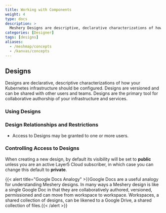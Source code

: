 ```yaml
---
title: Working with Components
weight: 4
type: docs
description: >
  Meshery Designs are descriptive, declarative characterizations of how your Kubernetes infrastructure should be configured.
categories: [Designer]
tags: [designs]
aliases:
  - /meshmap/concepts
  - /kanvas/concepts
---
```


## Designs

Designs are declarative, descriptive characterizations of how your Kubernetes infrastructure should be configured. Designs are versioned and can be shared with other users and teams. Designs are the primary tool for collaborative authorship of your infrastructure and services. 

### Using Designs


### Design Relationships and Restrictions
- Access to Designs may be granted to one or more users.

### Controlling Access to Designs
When creating a new design, by default its visibility will be set to __public__ unless you are an active Layer5 Cloud subscriber, in which case you can change this default to __private__. 

{{< alert title="Google Docs Analogy" >}}Google Docs are a useful analogy for understanding Meshery designs. In many ways a Meshery design is like a single Google Doc in that they are collaboratively authored, versioned, permissioned and can move from workspace to workspace. Workspaces, a shared collection of designs, can be likened to a Google Drive, a shared collection of files.{{< /alert >}}

